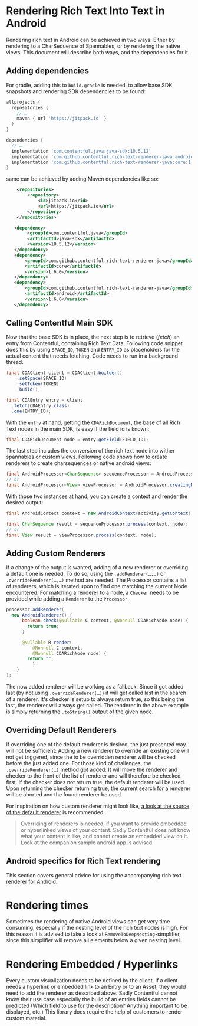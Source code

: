 Rendering Rich Text Into Text in Android
==============================================

Rendering rich text in Android can be achieved in two ways: Either by rendering to a CharSequence of Spannables,
or by rendering the native views. This document will describe both ways, and the dependencies for it.

Adding dependencies
-------------------

For gradle, adding this to `build.gradle` is needed, to allow base SDK snapshots and rendering SDK
dependencies to be found:

```groovy
allprojects {
  repositories {
    // …
    maven { url 'https://jitpack.io' }
  }
}
```

```groovy
dependencies {
  // …
  implementation 'com.contentful.java:java-sdk:10.5.12'
  implementation 'com.github.contentful.rich-text-renderer-java:android:1.6.0'
  implementation 'com.github.contentful.rich-text-renderer-java:core:1.6.0'
}
```

same can be achieved by adding Maven dependencies like so:

```xml
	<repositories>
		<repository>
		    <id>jitpack.io</id>
		    <url>https://jitpack.io</url>
		</repository>
	</repositories>
```

```xml
   <dependency>
        <groupId>com.contentful.java</groupId>
        <artifactId>java-sdk</artifactId>
        <version>10.5.12</version>
   </dependency>
   <dependency>
       <groupId>com.github.contentful.rich-text-renderer-java</groupId>
       <artifactId>core</artifactId>
       <version>1.6.0</version>
   </dependency>
   <dependency>
       <groupId>com.github.contentful.rich-text-renderer-java</groupId>
       <artifactId>android</artifactId>
       <version>1.6.0</version>
   </dependency>
```

Calling Contentful Main SDK
---------------------------

Now that the base SDK is in place, the next step is to retrieve (_fetch_) an entry from Contentful,
containing Rich Text Data. Following code snippet does this by using `SPACE_ID`, `TOKEN` and
`ENTRY_ID` as placeholders for the actual content that needs fetching. Code needs to run in a background thread.

```java
final CDAClient client = CDAClient.builder()
    .setSpace(SPACE_ID)
    .setToken(TOKEN)
    .build();

final CDAEntry entry = client
  .fetch(CDAEntry.class)
  .one(ENTRY_ID);
```

With the `entry` at hand, getting the `CDARichDocument`, the base of all Rich Text
nodes in the main SDK, is easy if the field id is known:

```java
final CDARichDocument node = entry.getField(FIELD_ID);
```

The last step includes the conversion of the rich text node into wither spannables or custom views. Following code shows
how to create renderers to create charsequences or native android views:

```java
final AndroidProcessor<CharSequence> sequenceProcessor = AndroidProcessor.creatingCharSequences();
// or
final AndroidProcessor<View> viewProcessor = AndroidProcessor.creatingNativeViews();
```

With those two instances at hand, you can create a context and render the desired output:

```java
final AndroidContext context = new AndroidContext(activity.getContext());

final CharSequence result = sequenceProcessor.process(context, node);
// or
final View result = viewProcessor.process(context, node);
```

Adding Custom Renderers
-----------------------

If a change of the output is wanted, adding of a new renderer or overriding a default one is needed.
To do so, using the `.addRenderer(…,…)` or `.overrideRenderer(…,…)` method are needed. The
Processor contains a list of renderers, which is iterated upon to find one matching the current
Node encountered. For matching a renderer to a node, a `Checker` needs to be provided while adding
a `Renderer` to the `Processor`.

```java
processor.addRenderer(
  new AndroidRenderer() {
      boolean check(@Nullable C context, @Nonnull CDARichNode node) {
        return true;
      }

      @Nullable R render(
          @Nonnull C context,
          @Nonnull CDARichNode node) {
        return "";
          }
    }
);
```

The now added renderer will be working as a fallback: Since it got added last (by not using
`.overrideRenderer(…)`) it will get called last in the search of a renderer. It's checker is
setup to always return true, so this being the last, the renderer will always get called. The
renderer in the above example is simply returning the `.toString()` output of the given node.


Overriding Default Renderers
----------------------------

If overriding one of the default renderer is desired, the just presented way will not be sufficient:
Adding a new renderer to override an existing one will not get triggered, since the to be overridden
renderer will be checked before the just added one. For those kind of challenges, the
`.overrideRenderer(…)` method got added: It will move the renderer and checker to the front of
the list of renderer and will therefore be checked first. If the checker does not return true, the
default renderer will be used. Upon returning the checker returning true, the current search for a
renderer will be aborted and the found renderer be used.

For inspiration on how custom renderer might look like,
[a look at the source of the default renderer](src/main/java/com/contentful/rich/android/renderer)
 is recommended.

> Overriding of renderers is needed, if you want to provide embedded or hyperlinked views of your content. Sadly
> Contentful does not know what your content is like, and cannot create an embedded view on it. Look at the companion
> sample android app is advised.


Android specifics for Rich Text rendering
-----------------------------------------

This section covers general advice for using the accompanying rich text renderer for Android.

Rendering times
===============

Sometimes the rendering of native Android views can get very time consuming, especially if the nesting level of the rich
text nodes is high. For this reason it is advised to take a look at `RemoveToDeepNesting`-simplifier, since this
simplifier will remove all elements below a given nesting level.

Rendering Embedded / Hyperlinks
===============================

Every custom visualization needs to be defined by the client. If a client needs a hyperlink or embedded link to an
Entry or to an Asset, they would need to add the renderer as described above. Sadly Contentful cannot know their use
case especially the build of an entries fields cannot be predicted (Which field to use for the description? Anything
important to be displayed, etc.) This library does require the help of customers to render custom material.
